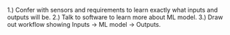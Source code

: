 1.) Confer with sensors and requirements to learn exactly what inputs and outputs will be.
2.) Talk to software to learn more about ML model.
3.) Draw out workflow showing Inputs -> ML model -> Outputs.
